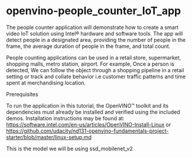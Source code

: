 # openvino-people_counter_IoT_app



The people counter application will demonstrate how to create a smart video IoT solution using Intel® hardware and software tools. The app will detect people in a designated area, providing the number of people in the frame, the average duration of people in the frame, and total count.

People counting applications can be used in a retail store, supermarket, shopping malls, metro station, airport. For example, Once a person is detected, We can follow the object through a shopping pipeline in a retail setting or track and collate behavior i.e customer traffic patterns and time spent at merchandising location.

Prerequisites

To run the application in this tutorial, the OpenVINO™ toolkit and its dependencies must already be installed and verified using the included demos. Installation instructions may be found at: https://software.intel.com/en-us/articles/OpenVINO-Install-Linux or https://github.com/udacity/nd131-openvino-fundamentals-project-starter/blob/master/linux-setup.md


This is the model we will be using ssd_mobilenet_v2


